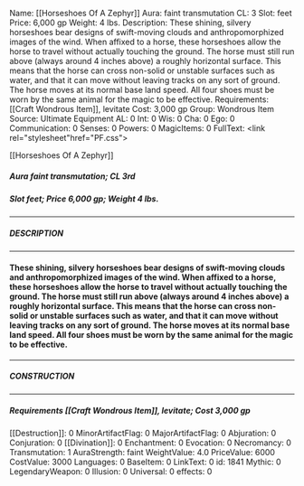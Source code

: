 Name: [[Horseshoes Of A Zephyr]]
Aura: faint transmutation
CL: 3
Slot: feet
Price: 6,000 gp
Weight: 4 lbs.
Description: These shining, silvery horseshoes bear designs of swift-moving clouds and anthropomorphized images of the wind. When affixed to a horse, these horseshoes allow the horse to travel without actually touching the ground. The horse must still run above (always around 4 inches above) a roughly horizontal surface. This means that the horse can cross non-solid or unstable surfaces such as water, and that it can move without leaving tracks on any sort of ground. The horse moves at its normal base land speed. All four shoes must be worn by the same animal for the magic to be effective.
Requirements: [[Craft Wondrous Item]], levitate
Cost: 3,000 gp
Group: Wondrous Item
Source: Ultimate Equipment
AL: 0
Int: 0
Wis: 0
Cha: 0
Ego: 0
Communication: 0
Senses: 0
Powers: 0
MagicItems: 0
FullText: <link rel="stylesheet"href="PF.css"><div class="heading"><p class="alignleft">[[Horseshoes Of A Zephyr]]</p><div style="clear: both;"></div></div><div><h5><b>Aura </b>faint transmutation; <b>CL </b>3rd</h5><h5><b>Slot </b>feet; <b>Price </b>6,000 gp; <b>Weight </b>4 lbs.</h5></div><hr/><div><h5><b>DESCRIPTION</b></h5></div><hr/><div><h4><p>These shining, silvery horseshoes bear designs of swift-moving clouds and anthropomorphized images of the wind. When affixed to a horse, these horseshoes allow the horse to travel without actually touching the ground. The horse must still run above (always around 4 inches above) a roughly horizontal surface. This means that the horse can cross non-solid or unstable surfaces such as water, and that it can move without leaving tracks on any sort of ground. The horse moves at its normal base land speed. All four shoes must be worn by the same animal for the magic to be effective.</p></h4></div><hr/><div><h5><b>CONSTRUCTION</b></h5></div><hr/><div><h5><b>Requirements </b>[[Craft Wondrous Item]], <i>levitate</i>; <b>Cost </b>3,000 gp</h5></div>
[[Destruction]]: 0
MinorArtifactFlag: 0
MajorArtifactFlag: 0
Abjuration: 0
Conjuration: 0
[[Divination]]: 0
Enchantment: 0
Evocation: 0
Necromancy: 0
Transmutation: 1
AuraStrength: faint
WeightValue: 4.0
PriceValue: 6000
CostValue: 3000
Languages: 0
BaseItem: 0
LinkText: 0
id: 1841
Mythic: 0
LegendaryWeapon: 0
Illusion: 0
Universal: 0
effects: 0
